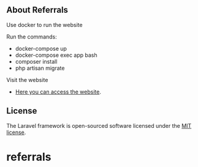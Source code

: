 ## About Referrals

Use docker to run the website

Run the commands:
- docker-compose up
- docker-compose exec app bash
- composer install
- php artisan migrate

Visit the website
- [Here you can access the website](http://localhost:8000/login).

## License

The Laravel framework is open-sourced software licensed under the [MIT license](https://opensource.org/licenses/MIT).
# referrals
